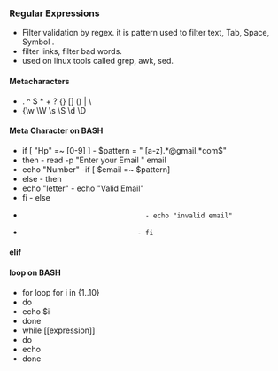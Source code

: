 ### Regular Expressions
- Filter validation by regex. it is pattern used to filter text, Tab, Space, Symbol .
- filter links, filter bad words.
- used on linux tools called grep, awk, sed.
#### Metacharacters
- . ^ $ * + ? {} [] ()  |  \
- {\\w \W  \s \S \d \D
#### Meta Character on BASH
- if [ "Hp" =~ [0-9] ]     - $pattern = " [a-z].*@gmail.*com$"
- then                           - read -p "Enter your Email " email
- echo "Number"          -if [ $email =~ $pattern] 
- else                            - then
- echo "letter"             - echo "Valid Email"
- fi                               - else
-                                    - echo "invalid email"
-                                  - fi
#### elif
#### loop on BASH
- for loop    for i in {1..10}
- do
- echo $i
- done
- while [[expression]]
- do
- echo
- done

